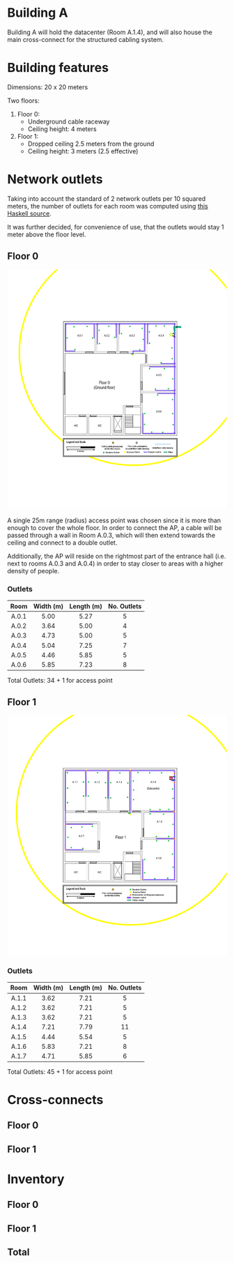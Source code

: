Building A
==========

Building A will hold the datacenter (Room A.1.4), and will also house the main cross-connect
for the structured cabling system.

# Building features

Dimensions: 20 x 20 meters

Two floors:
1. Floor 0:
    - Underground cable raceway
    - Ceiling height: 4 meters
2. Floor 1:
    - Dropped ceiling 2.5 meters from the ground
    - Ceiling height: 3 meters (2.5 effective)


# Network outlets

Taking into account the standard of 2 network outlets per 10 squared meters,
the number of outlets for each room was computed using [this Haskell source](./Outlets.hs).

It was further decided, for convenience of use, that the outlets would stay
1 meter above the floor level.

## Floor 0

![floor blueprint](./floor0.png)

A single 25m range (radius) access point was chosen since it is more than enough
to cover the whole floor. In order to connect the AP, a cable will be passed through
a wall in Room A.0.3, which will then extend towards the ceiling and connect to a
double outlet.

Additionally, the AP will reside on the rightmost part of the entrance hall
(i.e. next to rooms A.0.3 and A.0.4) in order to stay closer to areas with a
higher density of people.

### Outlets

| Room  | Width (m) | Length (m)    | No. Outlets   |
|:-----:|:---------:|:-------------:|:-------------:|
| A.0.1 | 5.00      | 5.27          | 5             |
| A.0.2 | 3.64      | 5.00          | 4             |
| A.0.3 | 4.73      | 5.00          | 5             |
| A.0.4 | 5.04      | 7.25          | 7             |
| A.0.5 | 4.46      | 5.85          | 5             |
| A.0.6 | 5.85      | 7.23          | 8             |

Total Outlets: 34 + 1 for access point

## Floor 1

![floor blueprint](./floor1.png)

<!--TODO: same idea as floor 0 -->

### Outlets

| Room  | Width (m) | Length (m)    | No. Outlets   |
|:-----:|:---------:|:-------------:|:-------------:|
| A.1.1 | 3.62      | 7.21          | 5             |
| A.1.2 | 3.62      | 7.21          | 5             |
| A.1.3 | 3.62      | 7.21          | 5             |
| A.1.4 | 7.21      | 7.79          | 11            |
| A.1.5 | 4.44      | 5.54          | 5             |
| A.1.6 | 5.83      | 7.21          | 8             |
| A.1.7 | 4.71      | 5.85          | 6             |

Total Outlets: 45 + 1 for access point


# Cross-connects

## Floor 0

<!-- TODO: IC -->

## Floor 1

<!-- TODO: MC -->


# Inventory

## Floor 0

## Floor 1

## Total
